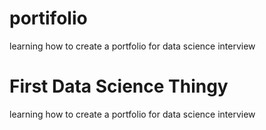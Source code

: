 # portifolio
learning how to create a portfolio for data science interview

# First Data Science Thingy
learning how to create a portfolio for data science interview
